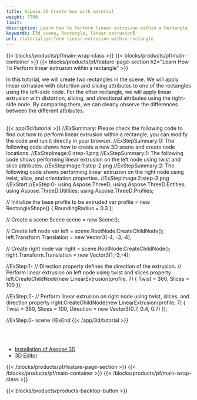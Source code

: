 ```yaml
---
title: Aspose.3D Create box with material
weight: 7700
limit: 
description: Learn how to Perform linear extrusion within a Rectangle
keywords: [3d scene, Rectangle, linear extrusion]
url: /tutorial/perform-linear-extrusion-within-rectangle
---
```


{{< blocks/products/pf/main-wrap-class >}}
{{< blocks/products/pf/main-container >}}
{{< blocks/products/pf/feature-page-section h2="Learn How To Perform linear extrusion within a rectangle" >}}

<p>
In this tutorial, we will create two rectangles in the scene. We will apply linear extrusion with distortion and slicing attributes to one of the rectangles using the left-side node. For the other rectangle, we will apply linear extrusion with distortion, slicing, and directional attributes using the right-side node. By comparing them, we can clearly observe the differences between the different attributes.
</p>

<br />
{{< app/3d/tutorial >}}
//ExSummary: Please check the following code to find out how to perform linear extrusion within a rectangle, you can modify the code and run it directly in your browser.
//ExStepSummary:0: The following code shows how to create a new 3D scene and create node locations.
//ExStepImage:0:step-1.png
//ExStepSummary:1: The following code shows performing linear extrusion on the left node using twist and slice attributes.
//ExStepImage:1:step-2.png
//ExStepSummary:2: The following code shows performing linear extrusion on the right node using twist, slice, and orientation properties.
//ExStepImage:2:step-3.png
//ExStart
//ExStep:0-
using Aspose.ThreeD;
using Aspose.ThreeD.Entities;
using Aspose.ThreeD.Utilities;
using Aspose.ThreeD.Profiles;

// Initialize the base profile to be extruded
var profile = new RectangleShape()
{
    RoundingRadius = 0.3
};

// Create a scene 
Scene scene = new Scene();

// Create left node
var left = scene.RootNode.CreateChildNode();
left.Transform.Translation = new Vector3(-4, -3,-4);

// Create right node
var right = scene.RootNode.CreateChildNode();
right.Transform.Translation = new Vector3(1,-3,-4);

//ExStep:1-
// Direction property defines the direction of the extrusion.
// Perform linear extrusion on left node using twist and slices property
left.CreateChildNode(new LinearExtrusion(profile, 7) { Twist = 360, Slices = 100 });

//ExStep:2-
// Perform linear extrusion on right node using twist, slices, and direction property
right.CreateChildNode(new LinearExtrusion(profile, 7) { Twist = 360, Slices = 100, Direction = new Vector3(0.7, 0.4, 0.7) });

//ExStep:0-
scene
//ExEnd
{{< /app/3d/tutorial >}}
<br />

<br />
<br />
<div class="code-sample">
    <ul class="link-list">
        <li class="link-item"><a href="https://docs.aspose.com/3d/net/installation/">Installation of Aspose.3D</a></li>
        <li class="link-item"><a href="https://products.aspose.app/3d/editor/">3D Editor</a></li>
    </ul>
</div>

{{< /blocks/products/pf/feature-page-section >}}
{{< /blocks/products/pf/main-container >}}
{{< /blocks/products/pf/main-wrap-class >}}

{{< blocks/products/products-backtop-button >}}

